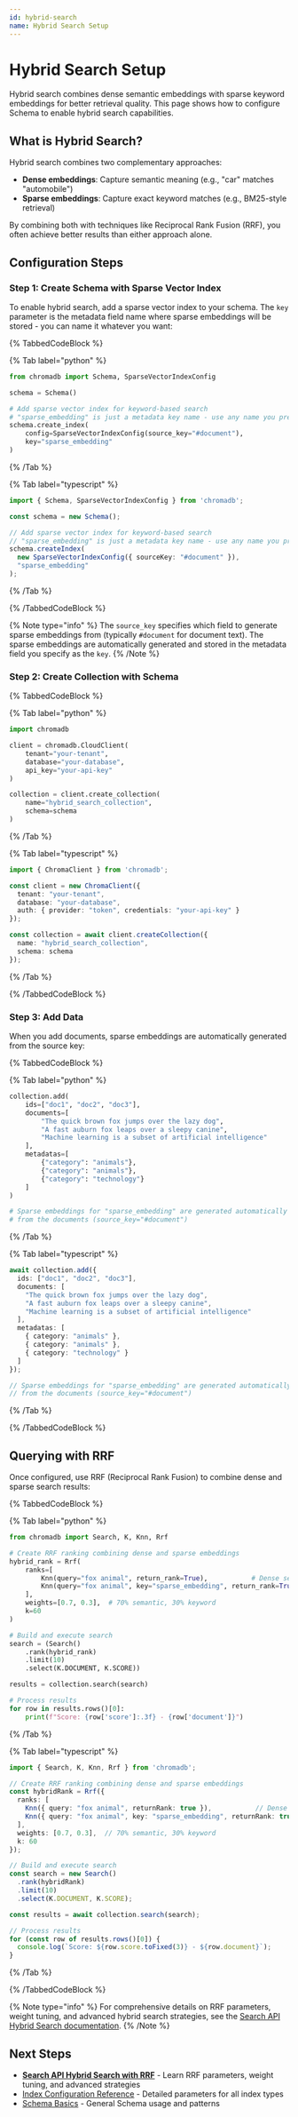 ```yaml
---
id: hybrid-search
name: Hybrid Search Setup
---
```


# Hybrid Search Setup

Hybrid search combines dense semantic embeddings with sparse keyword embeddings for better retrieval quality. This page shows how to configure Schema to enable hybrid search capabilities.

## What is Hybrid Search?

Hybrid search combines two complementary approaches:
- **Dense embeddings**: Capture semantic meaning (e.g., "car" matches "automobile")
- **Sparse embeddings**: Capture exact keyword matches (e.g., BM25-style retrieval)

By combining both with techniques like Reciprocal Rank Fusion (RRF), you often achieve better results than either approach alone.

## Configuration Steps

### Step 1: Create Schema with Sparse Vector Index

To enable hybrid search, add a sparse vector index to your schema. The `key` parameter is the metadata field name where sparse embeddings will be stored - you can name it whatever you want:

{% TabbedCodeBlock %}

{% Tab label="python" %}
```python
from chromadb import Schema, SparseVectorIndexConfig

schema = Schema()

# Add sparse vector index for keyword-based search
# "sparse_embedding" is just a metadata key name - use any name you prefer
schema.create_index(
    config=SparseVectorIndexConfig(source_key="#document"),
    key="sparse_embedding"
)
```
{% /Tab %}

{% Tab label="typescript" %}
```typescript
import { Schema, SparseVectorIndexConfig } from 'chromadb';

const schema = new Schema();

// Add sparse vector index for keyword-based search
// "sparse_embedding" is just a metadata key name - use any name you prefer
schema.createIndex(
  new SparseVectorIndexConfig({ sourceKey: "#document" }),
  "sparse_embedding"
);
```
{% /Tab %}

{% /TabbedCodeBlock %}

{% Note type="info" %}
The `source_key` specifies which field to generate sparse embeddings from (typically `#document` for document text). The sparse embeddings are automatically generated and stored in the metadata field you specify as the `key`.
{% /Note %}

### Step 2: Create Collection with Schema

{% TabbedCodeBlock %}

{% Tab label="python" %}
```python
import chromadb

client = chromadb.CloudClient(
    tenant="your-tenant",
    database="your-database",
    api_key="your-api-key"
)

collection = client.create_collection(
    name="hybrid_search_collection",
    schema=schema
)
```
{% /Tab %}

{% Tab label="typescript" %}
```typescript
import { ChromaClient } from 'chromadb';

const client = new ChromaClient({
  tenant: "your-tenant",
  database: "your-database",
  auth: { provider: "token", credentials: "your-api-key" }
});

const collection = await client.createCollection({
  name: "hybrid_search_collection",
  schema: schema
});
```
{% /Tab %}

{% /TabbedCodeBlock %}

### Step 3: Add Data

When you add documents, sparse embeddings are automatically generated from the source key:

{% TabbedCodeBlock %}

{% Tab label="python" %}
```python
collection.add(
    ids=["doc1", "doc2", "doc3"],
    documents=[
        "The quick brown fox jumps over the lazy dog",
        "A fast auburn fox leaps over a sleepy canine",
        "Machine learning is a subset of artificial intelligence"
    ],
    metadatas=[
        {"category": "animals"},
        {"category": "animals"},
        {"category": "technology"}
    ]
)

# Sparse embeddings for "sparse_embedding" are generated automatically
# from the documents (source_key="#document")
```
{% /Tab %}

{% Tab label="typescript" %}
```typescript
await collection.add({
  ids: ["doc1", "doc2", "doc3"],
  documents: [
    "The quick brown fox jumps over the lazy dog",
    "A fast auburn fox leaps over a sleepy canine",
    "Machine learning is a subset of artificial intelligence"
  ],
  metadatas: [
    { category: "animals" },
    { category: "animals" },
    { category: "technology" }
  ]
});

// Sparse embeddings for "sparse_embedding" are generated automatically
// from the documents (source_key="#document")
```
{% /Tab %}

{% /TabbedCodeBlock %}

## Querying with RRF

Once configured, use RRF (Reciprocal Rank Fusion) to combine dense and sparse search results:

{% TabbedCodeBlock %}

{% Tab label="python" %}
```python
from chromadb import Search, K, Knn, Rrf

# Create RRF ranking combining dense and sparse embeddings
hybrid_rank = Rrf(
    ranks=[
        Knn(query="fox animal", return_rank=True),           # Dense semantic search
        Knn(query="fox animal", key="sparse_embedding", return_rank=True)  # Sparse keyword search
    ],
    weights=[0.7, 0.3],  # 70% semantic, 30% keyword
    k=60
)

# Build and execute search
search = (Search()
    .rank(hybrid_rank)
    .limit(10)
    .select(K.DOCUMENT, K.SCORE))

results = collection.search(search)

# Process results
for row in results.rows()[0]:
    print(f"Score: {row['score']:.3f} - {row['document']}")
```
{% /Tab %}

{% Tab label="typescript" %}
```typescript
import { Search, K, Knn, Rrf } from 'chromadb';

// Create RRF ranking combining dense and sparse embeddings
const hybridRank = Rrf({
  ranks: [
    Knn({ query: "fox animal", returnRank: true }),           // Dense semantic search
    Knn({ query: "fox animal", key: "sparse_embedding", returnRank: true })  // Sparse keyword search
  ],
  weights: [0.7, 0.3],  // 70% semantic, 30% keyword
  k: 60
});

// Build and execute search
const search = new Search()
  .rank(hybridRank)
  .limit(10)
  .select(K.DOCUMENT, K.SCORE);

const results = await collection.search(search);

// Process results
for (const row of results.rows()[0]) {
  console.log(`Score: ${row.score.toFixed(3)} - ${row.document}`);
}
```
{% /Tab %}

{% /TabbedCodeBlock %}

{% Note type="info" %}
For comprehensive details on RRF parameters, weight tuning, and advanced hybrid search strategies, see the [Search API Hybrid Search documentation](../search-api/hybrid-search).
{% /Note %}

## Next Steps

- **[Search API Hybrid Search with RRF](../search-api/hybrid-search)** - Learn RRF parameters, weight tuning, and advanced strategies
- [Index Configuration Reference](./index-reference) - Detailed parameters for all index types
- [Schema Basics](./schema-basics) - General Schema usage and patterns
